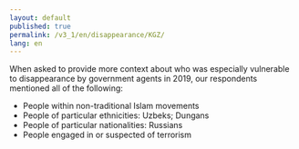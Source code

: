 ```yaml
---
layout: default
published: true
permalink: /v3_1/en/disappearance/KGZ/
lang: en
---
```

When asked to provide more context about who was especially vulnerable to disappearance by government agents in 2019, our respondents mentioned all of the following:  

-	People within non-traditional Islam movements
-	People of particular ethnicities: Uzbeks; Dungans
-	People of particular nationalities: Russians
-	People engaged in or suspected of terrorism
